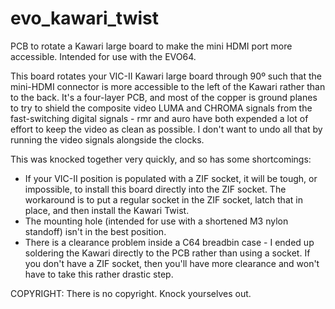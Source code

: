 # evo_kawari_twist
PCB to rotate a Kawari large board to make the mini HDMI port more accessible. Intended for use with the EVO64.

This board rotates your VIC-II Kawari large board through 90º such that the mini-HDMI connector is more accessible to the left of the Kawari rather than to the back.
It's a four-layer PCB, and most of the copper is ground planes to try to shield the composite video LUMA and CHROMA signals from the fast-switching digital signals - rmr and auro have both expended a lot of effort to keep the video as clean as possible. I don't want to undo all that by running the video signals alongside the clocks.

This was knocked together very quickly, and so has some shortcomings:
- If your VIC-II position is populated with a ZIF socket, it will be tough, or impossible, to install this board directly into the ZIF socket. The workaround is to put a regular socket in the ZIF socket, latch that in place, and then install the Kawari Twist.
- The mounting hole (intended for use with a shortened M3 nylon standoff) isn't in the best position.
- There is a clearance problem inside a C64 breadbin case - I ended up soldering the Kawari directly to the PCB rather than using a socket. If you don't have a ZIF socket, then you'll have more clearance and won't have to take this rather drastic step.

COPYRIGHT: There is no copyright. Knock yourselves out.
